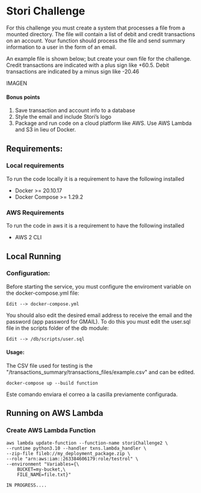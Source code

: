 
# Stori Challenge

For this challenge you must create a system that processes a file from a mounted directory. The file
will contain a list of debit and credit transactions on an account. Your function should process the file
and send summary information to a user in the form of an email.

An example file is shown below; but create your own file for the challenge. Credit transactions are
indicated with a plus sign like +60.5. Debit transactions are indicated by a minus sign like -20.46

IMAGEN

#### Bonus points
1. Save transaction and account info to a database
2. Style the email and include Stori’s logo
3. Package and run code on a cloud platform like AWS. Use AWS Lambda and S3 in lieu of Docker.


## Requirements:

### Local requirements

To run the code locally it is a requirement to have the following installed

 - Docker >= 20.10.17
 - Docker Compose >= 1.29.2

### AWS Requirements
To run the code in aws it is a requirement to have the following installed

 - AWS 2 CLI

## Local Running

### Configuration:

Before starting the service, you must configure the enviroment variable on the docker-compose.yml file:

    Edit --> docker-compose.yml

You should also edit the desired email address to receive the email and the password (app password for GMAIL).
To do this you must edit the user.sql file in the scripts folder of the db module:

    Edit --> /db/scripts/user.sql

#### Usage:

The CSV file used for testing is the "/transactions_summary/transactions_files/example.csv" and can be edited.

    docker-compose up --build function

Este comando enviara el correo a la casilla previamente configurada.

## Running on AWS Lambda


### Create AWS Lambda Function

    aws lambda update-function --function-name storiChallenge2 \
    --runtime python3.10 --handler txns.lambda_handler \
    --zip-file fileb://my_deployment_package.zip \
    --role "arn:aws:iam::263384606179:role/testrol" \
    --environment "Variables={\
	    BUCKET=my-bucket,\
	    FILE_NAME=file.txt}"

    IN PROGRESS....